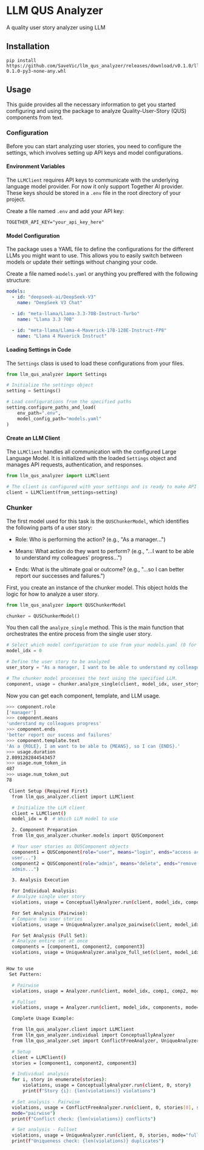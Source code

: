 # LLM QUS Analyzer

A quality user story analyzer using LLM

## Installation

```
pip install https://github.com/SaveVic/llm_qus_analyzer/releases/download/v0.1.0/llm_qus_analyzer-0.1.0-py3-none-any.whl
```

## Usage

This guide provides all the necessary information to get you started configuring and using the package to analyze Quality-User-Story (QUS) components from text.

### Configuration

Before you can start analyzing user stories, you need to configure the settings, which involves setting up API keys and model configurations.

#### Environment Variables

The `LLMClient` requires API keys to communicate with the underlying language model provider. For now it only support Together AI provider. These keys should be stored in a `.env` file in the root directory of your project.

Create a file named `.env` and add your API key:

```
TOGETHER_API_KEY="your_api_key_here"
```

#### Model Configuration

The package uses a YAML file to define the configurations for the different LLMs you might want to use. This allows you to easily switch between models or update their settings without changing your code.

Create a file named `models.yaml` or anything you preffered with the following structure:

```yaml
models:
  - id: "deepseek-ai/DeepSeek-V3"
    name: "DeepSeek V3 Chat"

  - id: "meta-llama/Llama-3.3-70B-Instruct-Turbo"
    name: "Llama 3.3 70B"

  - id: "meta-llama/Llama-4-Maverick-17B-128E-Instruct-FP8"
    name: "Llama 4 Maverick Instruct"
```

#### Loading Settings in Code

The `Settings` class is used to load these configurations from your files.

```py
from llm_qus_analyzer import Settings

# Initialize the settings object
setting = Settings()

# Load configurations from the specified paths
setting.configure_paths_and_load(
    env_path=".env",
    model_config_path="models.yaml"
)
```

#### Create an LLM Client

The `LLMClient` handles all communication with the configured Large Language Model. It is initialized with the loaded `Settings` object and manages API requests, authentication, and responses.

```py
from llm_qus_analyzer import LLMClient

# The client is configured with your settings and is ready to make API calls.
client = LLMClient(from_settings=setting)
```

### Chunker

The first model used for this task is the `QUSChunkerModel`, which identifies the following parts of a user story:

- Role: Who is performing the action? (e.g., "As a manager...")

- Means: What action do they want to perform? (e.g., "...I want to be able to understand my colleagues' progress...")

- Ends: What is the ultimate goal or outcome? (e.g., "...so I can better report our successes and failures.")

First, you create an instance of the chunker model. This object holds the logic for how to analyze a user story.

```py
from llm_qus_analyzer import QUSChunkerModel

chunker = QUSChunkerModel()
```

You then call the `analyze_single` method. This is the main function that orchestrates the entire process from the single user story.

```py
# Select which model configuration to use from your models.yaml (0 for the first one).
model_idx = 0

# Define the user story to be analyzed
user_story = "As a manager, I want to be able to understand my colleagues progress, so I can better report our sucess and failures."

# The chunker model processes the text using the specified LLM.
component, usage = chunker.analyze_single(client, model_idx, user_story)
```

Now you can get each component, template, and LLM usage.

```bash
>>> component.role
['manager']
>>> component.means
'understand my colleagues progress'
>>> component.ends
'better report our sucess and failures'
>>> component.template.text
'As a {ROLE}, I am want to be able to {MEANS}, so I can {ENDS}.'
>>> usage.duration
2.8091282844543457
>>> usage.num_token_in
487
>>> usage.num_token_out
78
```

```bash
 Client Setup (Required First)
  from llm_qus_analyzer.client import LLMClient

  # Initialize the LLM client
  client = LLMClient()
  model_idx = 0  # Which LLM model to use

  2. Component Preparation
  from llm_qus_analyzer.chunker.models import QUSComponent

  # Your user stories as QUSComponent objects
  component1 = QUSComponent(role="user", means="login", ends="access account", text="As a
  user...")
  component2 = QUSComponent(role="admin", means="delete", ends="remove data", text="As an
  admin...")

  3. Analysis Execution

  For Individual Analysis:
  # Analyze single user story
  violations, usage = ConceptuallyAnalyzer.run(client, model_idx, component1)

  For Set Analysis (Pairwise):
  # Compare two user stories
  violations, usage = UniqueAnalyzer.analyze_pairwise(client, model_idx, component1, component2)

  For Set Analysis (Full Set):
  # Analyze entire set at once
  components = [component1, component2, component3]
  violations, usage = UniqueAnalyzer.analyze_full_set(client, model_idx, components)
```

```bash

How to use
 Set Pattern:

  # Pairwise
  violations, usage = Analyzer.run(client, model_idx, comp1, comp2, mode="pairwise")

  # Fullset
  violations, usage = Analyzer.run(client, model_idx, components, mode="fullset")

  Complete Usage Example:

  from llm_qus_analyzer.client import LLMClient
  from llm_qus_analyzer.individual import ConceptuallyAnalyzer
  from llm_qus_analyzer.set import ConflictFreeAnalyzer, UniqueAnalyzer

  # Setup
  client = LLMClient()
  stories = [component1, component2, component3]

  # Individual analysis
  for i, story in enumerate(stories):
      violations, usage = ConceptuallyAnalyzer.run(client, 0, story)
      print(f"Story {i}: {len(violations)} violations")

  # Set analysis - Pairwise
  violations, usage = ConflictFreeAnalyzer.run(client, 0, stories[0], stories[1],
  mode="pairwise")
  print(f"Conflict check: {len(violations)} conflicts")

  # Set analysis - Fullset
  violations, usage = UniqueAnalyzer.run(client, 0, stories, mode="fullset")
  print(f"Uniqueness check: {len(violations)} duplicates")
```
